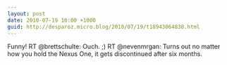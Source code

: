 ```yaml
---
layout: post
date: 2010-07-19 10:00 +1000
guid: http://desparoz.micro.blog/2010/07/19/t18943064838.html
---
```

Funny! RT @brettschulte: Ouch.  ;) RT @nevenmrgan: Turns out no matter how you hold the Nexus One, it gets discontinued after six months.
